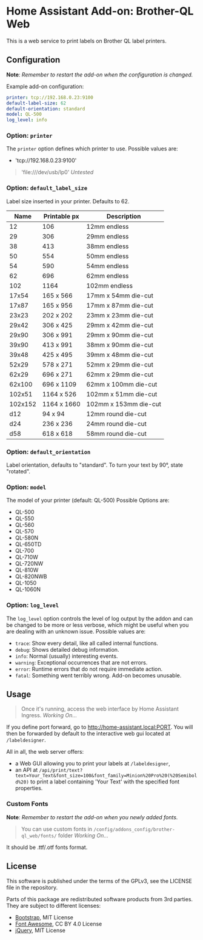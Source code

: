 # Home Assistant Add-on: Brother-QL Web

This is a web service to print labels on Brother QL label printers.

## Configuration

**Note**: _Remember to restart the add-on when the configuration is changed._

Example add-on configuration:

```yaml
printer: tcp://192.168.0.23:9100
default-label-size: 62
default-orientation: standard
model: QL-500
log_level: info
```

### Option: `printer`

The `printer` option defines which printer to use. Possible values are:

- 'tcp://192.168.0.23:9100'
> 'file:///dev/usb/lp0' _Untested_

### Option: `default_label_size`

Label size inserted in your printer. Defaults to 62.

|  Name  | Printable px | Description |
|--------|--------------|-------------|
| 12     |      106     |      12mm endless |
| 29     |      306     |      29mm endless |
| 38     |      413     |      38mm endless |
| 50     |      554     |      50mm endless |
| 54     |      590     |      54mm endless |
| 62     |      696     |      62mm endless |
| 102    |      1164    |       102mm endless |
| 17x54  |   165 x  566 |   17mm x 54mm die-cut |
| 17x87  |   165 x  956 |   17mm x 87mm die-cut |
| 23x23  |   202 x  202 |   23mm x 23mm die-cut |
| 29x42  |   306 x  425 |   29mm x 42mm die-cut |
| 29x90  |   306 x  991 |   29mm x 90mm die-cut |
| 39x90  |   413 x  991 |   38mm x 90mm die-cut |
| 39x48  |   425 x  495 |   39mm x 48mm die-cut |
| 52x29  |   578 x  271 |   52mm x 29mm die-cut |
| 62x29  |   696 x  271 |   62mm x 29mm die-cut |
| 62x100 |  696 x 1109  |  62mm x 100mm die-cut |
| 102x51 |  1164 x  526 |   102mm x 51mm die-cut |
| 102x152| 1164 x 1660  |  102mm x 153mm die-cut |
| d12    |   94 x   94  |  12mm round die-cut |
| d24    |  236 x  236  |  24mm round die-cut |
| d58    |  618 x  618  |  58mm round die-cut |

### Option: `default_orientation`

Label orientation, defaults to "standard". To turn your text by 90°,
state "rotated".

### Option: `model`

The model of your printer (default: QL-500)
Possible Options are:

- QL-500
- QL-550
- QL-560
- QL-570
- QL-580N
- QL-650TD
- QL-700
- QL-710W
- QL-720NW
- QL-810W
- QL-820NWB
- QL-1050
- QL-1060N

### Option: `log_level`

The `log_level` option controls the level of log output by the addon and can
be changed to be more or less verbose, which might be useful when you are
dealing with an unknown issue. Possible values are:

- `trace`: Show every detail, like all called internal functions.
- `debug`: Shows detailed debug information.
- `info`: Normal (usually) interesting events.
- `warning`: Exceptional occurrences that are not errors.
- `error`: Runtime errors that do not require immediate action.
- `fatal`: Something went terribly wrong. Add-on becomes unusable.

## Usage

> Once it's running, access the web interface by Home Assistant Ingress. _Working On..._

If you define port forward, go to <http://home-assistant.local:PORT>.
You will then be forwarded by default to the interactive web gui located at `/labeldesigner`.

All in all, the web server offers:

* a Web GUI allowing you to print your labels at `/labeldesigner`,
* an API at `/api/print/text?text=Your_Text&font_size=100&font_family=Minion%20Pro%20(%20Semibold%20)`
  to print a label containing 'Your Text' with the specified font properties.

### Custom Fonts

**Note**: _Remember to restart the add-on when you newly added fonts._

> You can use custom fonts in `/config/addons_config/brother-ql_web/fonts/` folder _Working On..._

It should be .ttf/.otf fonts format.

## License

This software is published under the terms of the GPLv3, see the LICENSE file in the repository.

Parts of this package are redistributed software products from 3rd parties. They are subject to different licenses:

* [Bootstrap](https://github.com/twbs/bootstrap), MIT License
* [Font Awesome](https://github.com/FortAwesome/Font-Awesome), CC BY 4.0 License
* [jQuery](https://github.com/jquery/jquery), MIT License